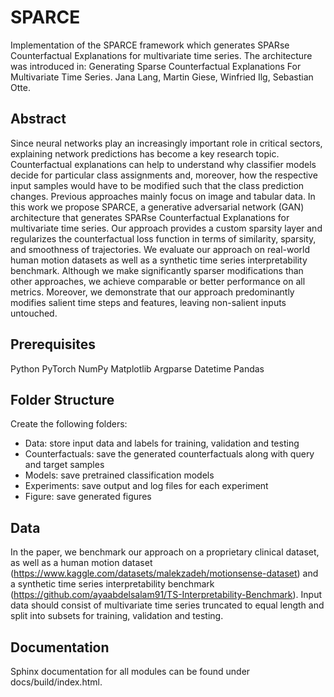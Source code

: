 # SPARCE

Implementation of the SPARCE framework which generates SPARse Counterfactual Explanations for multivariate time series. The architecture was introduced in: Generating Sparse Counterfactual Explanations For Multivariate Time Series. Jana Lang, Martin Giese, Winfried Ilg, Sebastian Otte.

## Abstract

Since neural networks play an increasingly important role in critical sectors, explaining network predictions has become a key research topic. Counterfactual explanations can help to understand why classifier models decide for particular class assignments and, moreover, how the respective input samples would have to be modified such that the class prediction changes. Previous approaches mainly focus on image and tabular data. In this work we propose SPARCE, a generative adversarial network (GAN) architecture that generates SPARse Counterfactual Explanations for multivariate time series. Our approach provides a custom sparsity layer and regularizes the counterfactual loss function in terms of similarity, sparsity, and smoothness of trajectories. We evaluate our approach on real-world human motion datasets as well as a synthetic time series interpretability benchmark. Although we make significantly sparser modifications than other approaches, we achieve comparable or better performance on all metrics. Moreover, we demonstrate that our approach predominantly modifies salient time steps and features, leaving non-salient inputs untouched.

## Prerequisites

Python
PyTorch
NumPy
Matplotlib
Argparse
Datetime
Pandas

## Folder Structure

Create the following folders:
- Data: store input data and labels for training, validation and testing
- Counterfactuals: save the generated counterfactuals along with query and target samples
- Models: save pretrained classification models
- Experiments: save output and log files for each experiment
- Figure: save generated figures

## Data

In the paper, we benchmark our approach on a proprietary clinical dataset, as well as a human motion dataset (https://www.kaggle.com/datasets/malekzadeh/motionsense-dataset) and a synthetic time series interpretability benchmark (https://github.com/ayaabdelsalam91/TS-Interpretability-Benchmark). Input data should consist of multivariate time series truncated to equal length and split into subsets for training, validation and testing.

## Documentation

Sphinx documentation for all modules can be found under docs/build/index.html.










